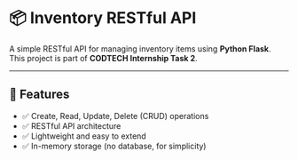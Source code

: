 # 📦 Inventory RESTful API

A simple RESTful API for managing inventory items using **Python Flask**.  
This project is part of **CODTECH Internship Task 2**.

---

## 🔧 Features

- ✅ Create, Read, Update, Delete (CRUD) operations
- ✅ RESTful API architecture
- ✅ Lightweight and easy to extend
- ✅ In-memory storage (no database, for simplicity)

